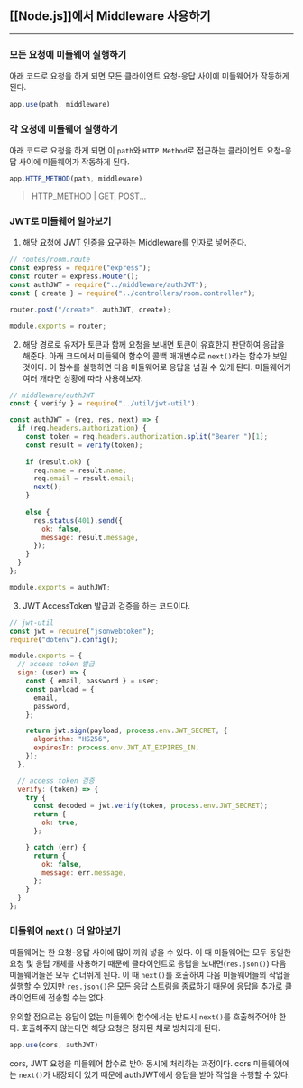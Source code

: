 ## [[Node.js]]에서 Middleware 사용하기
---
### 모든 요청에 미들웨어 실행하기
아래 코드로 요청을 하게 되면 모든 클라이언트 요청-응답 사이에 미들웨어가 작동하게 된다. 
```js
app.use(path, middleware)
```

### 각 요청에 미들웨어 실행하기
아래 코드로 요청을 하게 되면 이 `path`와 `HTTP Method`로 접근하는 클라이언트 요청-응답 사이에 미들웨어가 작동하게 된다.
```js
app.HTTP_METHOD(path, middleware)
```

> HTTP_METHOD | GET, POST...

### JWT로 미들웨어 알아보기

1. 해당 요청에 JWT 인증을 요구하는 Middleware를 인자로 넣어준다.
```js
// routes/room.route
const express = require("express");
const router = express.Router();
const authJWT = require("../middleware/authJWT");
const { create } = require("../controllers/room.controller");

router.post("/create", authJWT, create);

module.exports = router;
```

2.  해당 경로로 유저가 토큰과 함께 요청을 보내면 토큰이 유효한지 판단하여 응답을 해준다.
   아래 코드에서 미들웨어 함수의 콜백 매개변수로 `next()`라는 함수가 보일 것이다.
   이 함수를 실행하면 다음 미들웨어로 응답을 넘길 수 있게 된다. 미들웨어가 여러 개라면 상황에 따라 사용해보자.

```js
// middleware/authJWT
const { verify } = require("../util/jwt-util");

const authJWT = (req, res, next) => {
  if (req.headers.authorization) {
    const token = req.headers.authorization.split("Bearer ")[1];
    const result = verify(token); 
    
    if (result.ok) {
      req.name = result.name;
      req.email = result.email;
      next();
    }
    
    else {
      res.status(401).send({
        ok: false,
        message: result.message,
      });
    }
  }
};

module.exports = authJWT;
```

3. JWT AccessToken 발급과 검증을 하는 코드이다.
```js
// jwt-util
const jwt = require("jsonwebtoken");
require("dotenv").config();

module.exports = {
  // access token 발급
  sign: (user) => {
    const { email, password } = user;
    const payload = {
      email,
      password,
    };

    return jwt.sign(payload, process.env.JWT_SECRET, {
      algorithm: "HS256",
      expiresIn: process.env.JWT_AT_EXPIRES_IN,
    });
  },

  // access token 검증
  verify: (token) => {
    try {
      const decoded = jwt.verify(token, process.env.JWT_SECRET);
      return {
        ok: true,
      };

    } catch (err) {
      return {
        ok: false,
        message: err.message,
      };
    }
  }
};
```

### 미들웨어 `next()` 더 알아보기
미들웨어는 한 요청-응답 사이에 많이 끼워 넣을 수 있다. 이 때 미들웨어는 모두 동일한 요청 및 응답 개체를 사용하기 때문에 클라이언트로 응답을 보내면(`res.json()`) 다음 미들웨어들은 모두 건너뛰게 된다. 이 때 `next()`를 호출하여 다음 미들웨어들의 작업을 실행할 수 있지만 `res.json()`은 모든 응답 스트림을 종료하기 때문에 응답을 추가로 클라이언트에 전송할 수는 없다.

유의할 점으로는 응답이 없는 미들웨어 함수에서는 반드시 `next()`를 호출해주어야 한다. 호출해주지 않는다면 해당 요청은 정지된 채로 방치되게 된다.

```js
app.use(cors, authJWT)
```

cors, JWT 요청을 미들웨어 함수로 받아 동시에 처리하는 과정이다. cors 미들웨어에는 `next()`가 내장되어 있기 때문에 authJWT에서 응답을 받아 작업을 수행할 수 있다.